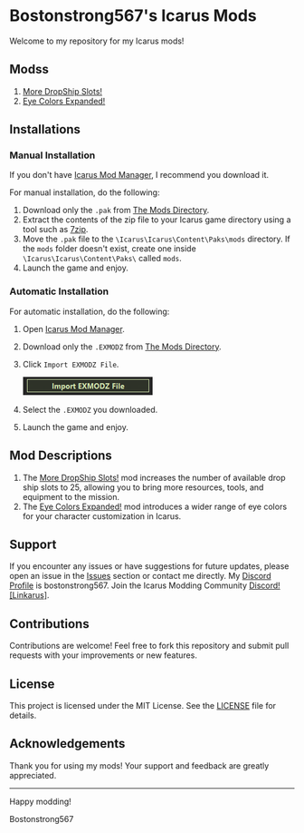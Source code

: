 # Bostonstrong567's Icarus Mods

Welcome to my repository for my Icarus mods!

## Modss

1. [More DropShip Slots!](Mods/More%20Drop%20Ship%20Slots)
2. [Eye Colors Expanded!](Mods/Eye%20Colors%20Expanded!)

## Installations

### Manual Installation

If you don't have [Icarus Mod Manager](https://projectdaedalus.app/tools), I recommend you download it.

For manual installation, do the following:

1. Download only the `.pak` from [The Mods Directory](Mods).
2. Extract the contents of the zip file to your Icarus game directory using a tool such as [7zip](https://www.7-zip.org).
3. Move the `.pak` file to the `\Icarus\Icarus\Content\Paks\mods` directory. If the `mods` folder doesn't exist, create one inside `\Icarus\Icarus\Content\Paks\` called `mods`.
4. Launch the game and enjoy.

### Automatic Installation

For automatic installation, do the following:

1. Open [Icarus Mod Manager](https://projectdaedalus.app/tools).
2. Download only the `.EXMODZ` from [The Mods Directory](Mods).
3. Click `Import EXMODZ File`.

    ![Tutorial Button](Images/Import.png)

4. Select the `.EXMODZ` you downloaded.
5. Launch the game and enjoy.

## Mod Descriptions

1. The [More DropShip Slots!](Mods/More%20Drop%20Ship%20Slots) mod increases the number of available drop ship slots to 25, allowing you to bring more resources, tools, and equipment to the mission.
2. The [Eye Colors Expanded!](Mods/Eye%20Colors%20Expanded!) mod introduces a wider range of eye colors for your character customization in Icarus.

## Support

If you encounter any issues or have suggestions for future updates, please open an issue in the [Issues](#) section or contact me directly. My [Discord Profile](https://discordapp.com/users/267368849228169217) is bostonstrong567. Join the Icarus Modding Community [Discord! [Linkarus]](https://discord.gg/linkarus-icarus-modding-936621749733302292).

## Contributions

Contributions are welcome! Feel free to fork this repository and submit pull requests with your improvements or new features.

## License

This project is licensed under the MIT License. See the [LICENSE](LICENSE) file for details.

## Acknowledgements

Thank you for using my mods! Your support and feedback are greatly appreciated.

---

Happy modding!

Bostonstrong567
